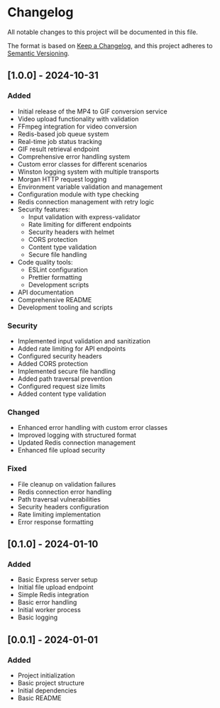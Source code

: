 # Changelog

All notable changes to this project will be documented in this file.

The format is based on [Keep a Changelog](https://keepachangelog.com/en/1.0.0/),
and this project adheres to [Semantic Versioning](https://semver.org/spec/v2.0.0.html).

## [1.0.0] - 2024-10-31

### Added
- Initial release of the MP4 to GIF conversion service
- Video upload functionality with validation
- FFmpeg integration for video conversion
- Redis-based job queue system
- Real-time job status tracking
- GIF result retrieval endpoint
- Comprehensive error handling system
- Custom error classes for different scenarios
- Winston logging system with multiple transports
- Morgan HTTP request logging
- Environment variable validation and management
- Configuration module with type checking
- Redis connection management with retry logic
- Security features:
  - Input validation with express-validator
  - Rate limiting for different endpoints
  - Security headers with helmet
  - CORS protection
  - Content type validation
  - Secure file handling
- Code quality tools:
  - ESLint configuration
  - Prettier formatting
  - Development scripts
- API documentation
- Comprehensive README
- Development tooling and scripts

### Security
- Implemented input validation and sanitization
- Added rate limiting for API endpoints
- Configured security headers
- Added CORS protection
- Implemented secure file handling
- Added path traversal prevention
- Configured request size limits
- Added content type validation

### Changed
- Enhanced error handling with custom error classes
- Improved logging with structured format
- Updated Redis connection management
- Enhanced file upload security

### Fixed
- File cleanup on validation failures
- Redis connection error handling
- Path traversal vulnerabilities
- Security headers configuration
- Rate limiting implementation
- Error response formatting

## [0.1.0] - 2024-01-10

### Added
- Basic Express server setup
- Initial file upload endpoint
- Simple Redis integration
- Basic error handling
- Initial worker process
- Basic logging

## [0.0.1] - 2024-01-01

### Added
- Project initialization
- Basic project structure
- Initial dependencies
- Basic README
